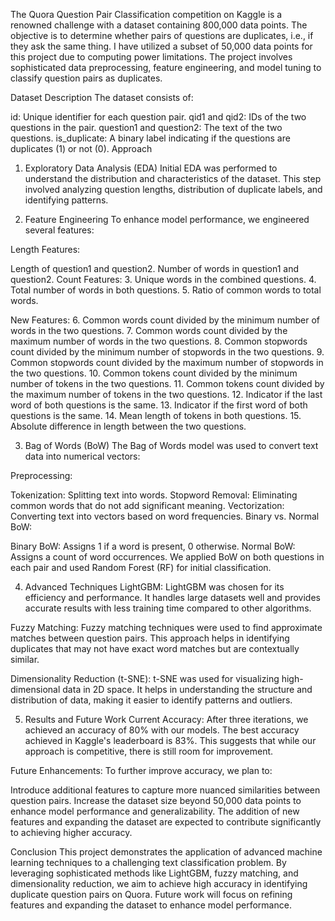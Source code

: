 The Quora Question Pair Classification competition on Kaggle is a renowned challenge with a dataset containing 800,000 data points. The objective is to determine whether pairs of questions are duplicates, i.e., if they ask the same thing. I have utilized a subset of 50,000 data points for this project due to computing power limitations. The project involves sophisticated data preprocessing, feature engineering, and model tuning to classify question pairs as duplicates.

Dataset Description
The dataset consists of:

id: Unique identifier for each question pair.
qid1 and qid2: IDs of the two questions in the pair.
question1 and question2: The text of the two questions.
is_duplicate: A binary label indicating if the questions are duplicates (1) or not (0).
Approach
1. Exploratory Data Analysis (EDA)
Initial EDA was performed to understand the distribution and characteristics of the dataset. This step involved analyzing question lengths, distribution of duplicate labels, and identifying patterns.

2. Feature Engineering
To enhance model performance, we engineered several features:

Length Features:

Length of question1 and question2.
Number of words in question1 and question2.
Count Features: 3. Unique words in the combined questions. 4. Total number of words in both questions. 5. Ratio of common words to total words.

New Features: 6. Common words count divided by the minimum number of words in the two questions. 7. Common words count divided by the maximum number of words in the two questions. 8. Common stopwords count divided by the minimum number of stopwords in the two questions. 9. Common stopwords count divided by the maximum number of stopwords in the two questions. 10. Common tokens count divided by the minimum number of tokens in the two questions. 11. Common tokens count divided by the maximum number of tokens in the two questions. 12. Indicator if the last word of both questions is the same. 13. Indicator if the first word of both questions is the same. 14. Mean length of tokens in both questions. 15. Absolute difference in length between the two questions.

3. Bag of Words (BoW)
The Bag of Words model was used to convert text data into numerical vectors:

Preprocessing:

Tokenization: Splitting text into words.
Stopword Removal: Eliminating common words that do not add significant meaning.
Vectorization: Converting text into vectors based on word frequencies.
Binary vs. Normal BoW:

Binary BoW: Assigns 1 if a word is present, 0 otherwise.
Normal BoW: Assigns a count of word occurrences.
We applied BoW on both questions in each pair and used Random Forest (RF) for initial classification.

4. Advanced Techniques
LightGBM: LightGBM was chosen for its efficiency and performance. It handles large datasets well and provides accurate results with less training time compared to other algorithms.

Fuzzy Matching: Fuzzy matching techniques were used to find approximate matches between question pairs. This approach helps in identifying duplicates that may not have exact word matches but are contextually similar.

Dimensionality Reduction (t-SNE): t-SNE was used for visualizing high-dimensional data in 2D space. It helps in understanding the structure and distribution of data, making it easier to identify patterns and outliers.

5. Results and Future Work
Current Accuracy: After three iterations, we achieved an accuracy of 80% with our models. The best accuracy achieved in Kaggle's leaderboard is 83%. This suggests that while our approach is competitive, there is still room for improvement.

Future Enhancements: To further improve accuracy, we plan to:

Introduce additional features to capture more nuanced similarities between question pairs.
Increase the dataset size beyond 50,000 data points to enhance model performance and generalizability.
The addition of new features and expanding the dataset are expected to contribute significantly to achieving higher accuracy.

Conclusion
This project demonstrates the application of advanced machine learning techniques to a challenging text classification problem. By leveraging sophisticated methods like LightGBM, fuzzy matching, and dimensionality reduction, we aim to achieve high accuracy in identifying duplicate question pairs on Quora. Future work will focus on refining features and expanding the dataset to enhance model performance.
